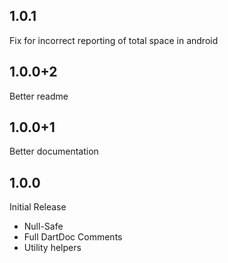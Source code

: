 ## 1.0.1
Fix for incorrect reporting of total space in android

## 1.0.0+2
Better readme

## 1.0.0+1
Better documentation

## 1.0.0
Initial Release

- Null-Safe
- Full DartDoc Comments
- Utility helpers